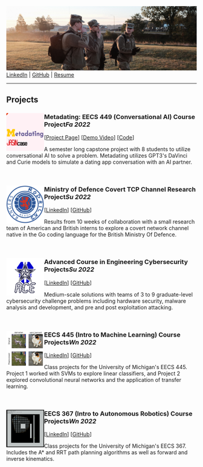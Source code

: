 <!-- <BODY BGCOLOR="FFFFFF"> -->
<CENTER><IMG SRC="/assets/images/copyrotcnerdshit.JPG" ALIGN="BOTTOM"> </CENTER>
<a href="https://www.linkedin.com/in/owenthomasyoung/" target="_blank" rel="noopener noreferrer">LinkedIn</a> | <a href="https://github.com/otyoung" target="_blank" rel="noopener noreferrer">GitHub</a> | <a href="http://www.otyoung.com/assets/documents/Owen%20Young%20Resume.pdf" target="_blank" rel="noopener noreferrer">Resume</a>
<HR>
<section name="projects">
  <H2>Projects</H2>
  <div class="project-section">
    <img src="/assets/images/metadating.png" align="left" width="100">
    <H3>Metadating: EECS 449 (Conversational AI) Course Project<em>Fa 2022</em></H3>
    [<a href="www.otyoung.com/projects/metadating/" target="_blank" rel="noopener noreferrer">Project Page</a>] [<a href=" https://www.youtube.com/watch?v=uCLP3tOa7M8" target="_blank" rel="noopener noreferrer">Demo Video</a>] [<a href="https://github.com/JasInCase/Metadating" target="_blank" rel="noopener noreferrer">Code</a>]
    <p>A semester long capstone project with 8 students to utilize conversational AI to solve a problem. Metadating utilizes GPT3's DaVinci and Curie models to simulate a dating app conversation with an AI partner.</p>
  </div>
  <br>
  <div class="project-section">
    <img src="/assets/images/rrPic.png" align="left" width="100">
    <H3>Ministry of Defence Covert TCP Channel Research Project<em>Su 2022</em></H3>
    [<a href="https://www.linkedin.com/in/owenthomasyoung/" target="_blank" rel="noopener noreferrer">LinkedIn</a>] [<a href="https://github.com/otyoung" target="_blank" rel="noopener noreferrer">GitHub</a>]
    <p>Results from 10 weeks of collaboration with a small research team of American and British interns to explore a covert network channel native in the Go coding language for the British Ministry Of Defence.</p>
  </div>
  <br>
  <div class="project-section">
    <img src="/assets/images/acePic.png" align="left" width="100">
    <H3>Advanced Course in Engineering Cybersecurity Projects<em>Su 2022</em></H3>
    [<a href="https://www.linkedin.com/in/owenthomasyoung/" target="_blank" rel="noopener noreferrer">LinkedIn</a>] [<a href="https://github.com/otyoung" target="_blank" rel="noopener noreferrer">GitHub</a>]
    <p>Medium-scale solutions with teams of 3 to 9 graduate-level cybersecurity challenge problems including hardware security, malware analysis and development, and pre and post exploitation attacking.</p>
  </div>
  <br>
  <div class="project-section">
    <img src="/assets/images/eecs445sc.png" align="left" width="100">
    <H3>EECS 445 (Intro to Machine Learning) Course Projects<em>Wn 2022</em></H3>
    [<a href="https://www.linkedin.com/in/owenthomasyoung/" target="_blank" rel="noopener noreferrer">LinkedIn</a>] [<a href="https://github.com/otyoung" target="_blank" rel="noopener noreferrer">GitHub</a>]
    <p>Class projects for the University of Michigan's EECS 445. Project 1 worked with SVMs to explore linear classifiers, and Project 2 explored convolutional neural networks and the application of transfer learning.</p>
  </div>
  <br>
  <div class="project-section">
    <img src="/assets/images/eecs367sc.png" align="left" width="100">
    <H3>EECS 367 (Intro to Autonomous Robotics) Course Projects<em>Wn 2022</em></H3>
    [<a href="https://www.linkedin.com/in/owenthomasyoung/" target="_blank" rel="noopener noreferrer">LinkedIn</a>] [<a href="https://github.com/otyoung" target="_blank" rel="noopener noreferrer">GitHub</a>]
    <p>Class projects for the University of Michigan's EECS 367. Includes the A* and RRT path planning algorithms as well as forward and inverse kinematics.</p>
  </div>
  <br>
<!--   <hr> -->
  </section>
